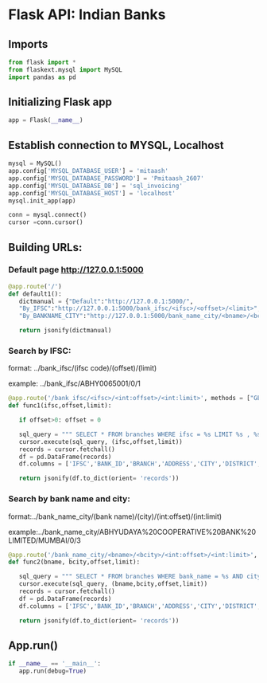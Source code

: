 # Flask API: Indian Banks

## Imports


```python
from flask import *
from flaskext.mysql import MySQL
import pandas as pd
```

## Initializing Flask app


```python
app = Flask(__name__)
```

## Establish connection to MYSQL, Localhost


```python
mysql = MySQL()
app.config['MYSQL_DATABASE_USER'] = 'mitaash'
app.config['MYSQL_DATABASE_PASSWORD'] = 'Pmitaash_2607'
app.config['MYSQL_DATABASE_DB'] = 'sql_invoicing'
app.config['MYSQL_DATABASE_HOST'] = 'localhost'
mysql.init_app(app)
```


```python
conn = mysql.connect()
cursor =conn.cursor()
```

## Building URLs:

### Default page http://127.0.0.1:5000


```python
@app.route('/')
def default1():
   dictmanual = {"Default":"http://127.0.0.1:5000/",
   "By_IFSC":"http://127.0.0.1:5000/bank_ifsc/<ifsc>/<offset>/<limit>",
   "By_BANKNAME_CITY":"http://127.0.0.1:5000/bank_name_city/<bname>/<bcity>/<offset>/<limit>",}

   return jsonify(dictmanual)
```

### Search by IFSC:

format: ../bank_ifsc/(ifsc code)/(offset)/(limit)

example: ../bank_ifsc/ABHY0065001/0/1


```python
@app.route('/bank_ifsc/<ifsc>/<int:offset>/<int:limit>', methods = ["GET"])
def func1(ifsc,offset,limit):

   if offset>0: offset = 0

   sql_query = """ SELECT * FROM branches WHERE ifsc = %s LIMIT %s , %s """
   cursor.execute(sql_query, (ifsc,offset,limit))
   records = cursor.fetchall()
   df = pd.DataFrame(records)
   df.columns = ['IFSC','BANK_ID','BRANCH','ADDRESS','CITY','DISTRICT','STATE','BANK_NAME']

   return jsonify(df.to_dict(orient= 'records'))
```

### Search by bank name and city:

format:../bank_name_city/(bank name)/(city)/(int:offset)/(int:limit)

example:../bank_name_city/ABHYUDAYA%20COOPERATIVE%20BANK%20LIMITED/MUMBAI/0/3


```python
@app.route('/bank_name_city/<bname>/<bcity>/<int:offset>/<int:limit>', methods = ["GET"])
def func2(bname, bcity,offset,limit):

   sql_query = """ SELECT * FROM branches WHERE bank_name = %s AND city = %s LIMIT %s , %s """
   cursor.execute(sql_query, (bname,bcity,offset,limit))
   records = cursor.fetchall()
   df = pd.DataFrame(records)
   df.columns = ['IFSC','BANK_ID','BRANCH','ADDRESS','CITY','DISTRICT','STATE','BANK_NAME']

   return jsonify(df.to_dict(orient= 'records'))
```

## App.run()


```python
if __name__ == '__main__':
   app.run(debug=True)
```
